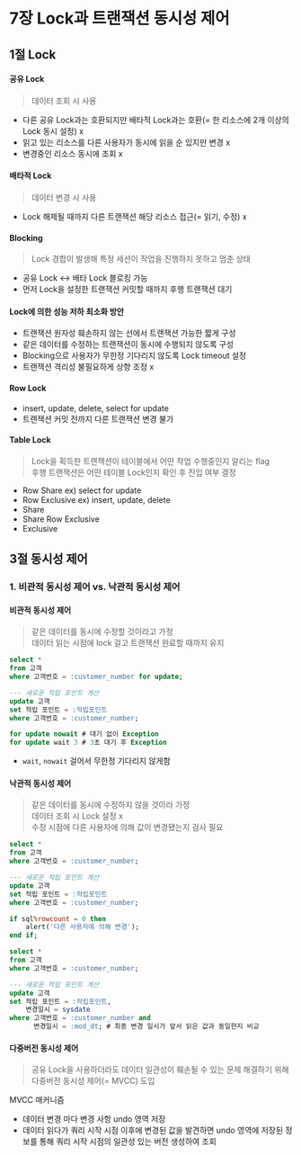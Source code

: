 # 7장 Lock과 트랜잭션 동시성 제어

## 1절 Lock

#### 공유 Lock

> 데이터 조회 시 사용

- 다른 공유 Lock과는 호환되지만 배타적 Lock과는 호환(= 한 리소스에 2개 이상의 Lock 동시 설정) x
- 읽고 있는 리소스를 다른 사용자가 동시에 읽을 순 있지만 변경 x
- 변경중인 리소스 동시에 조회 x

#### 배타적 Lock

> 데이터 변경 시 사용

- Lock 해제될 때까지 다른 트랜잭션 해당 리소스 접근(= 읽기, 수정) x

#### Blocking

> Lock 경합이 발생해 특정 세션이 작업을 진행하지 못하고 멈춘 상태

- 공유 Lock &harr; 배타 Lock 블로킹 가능
- 먼저 Lock을 설정한 트랜잭션 커밋할 때까지 후행 트랜잭션 대기

#### Lock에 의한 성능 저하 최소화 방안

- 트랜잭션 원자성 훼손하지 않는 선에서 트랜잭션 가능한 짧게 구성
- 같은 데이터를 수정하는 트랜잭션이 동시에 수행되지 않도록 구성
- Blocking으로 사용자가 무한정 기다리지 않도록 Lock timeout 설정
- 트랜잭션 격리성 불필요하게 상향 조정 x

#### Row Lock

- insert, update, delete, select for update
- 트랜잭션 커밋 전까지 다른 트랜잭션 변경 불가

#### Table Lock

> Lock을 획득한 트랜잭션이 테이블에서 어떤 작업 수행중인지 알리는 flag<br>
> 후행 트랜잭션은 어떤 테이블 Lock인지 확인 후 진입 여부 결정

- Row Share ex) select for update
- Row Exclusive ex) insert, update, delete
- Share
- Share Row Exclusive
- Exclusive

## 3절 동시성 제어

### 1. 비관적 동시성 제어 vs. 낙관적 동시성 제어

#### 비관적 동시성 제어

> 같은 데이터를 동시에 수정할 것이라고 가정<br>
> 데이터 읽는 시점에 lock 걸고 트랜잭션 완료할 때까지 유지

```sql
select *
from 고객
where 고객번호 = :customer_number for update;

--- 새로운 적립 포인트 계산
update 고객
set 적립 포인트 = :적립포인트
where 고객번호 = :customer_number;
```

```sql
for update nowait # 대기 없이 Exception
for update wait 3 # 3초 대기 후 Exception
```

- `wait`, `nowait` 걸어서 무한정 기다리지 않게함

#### 낙관적 동시성 제어

> 같은 데이터를 동시에 수정하지 않을 것이라 가정<br>
> 데이터 조회 시 Lock 설정 x<br>
> 수정 시점에 다른 사용자에 의해 값이 변경됐는지 검사 필요

```sql
select *
from 고객
where 고객번호 = :customer_number;

--- 새로운 적립 포인트 계산
update 고객
set 적립 포인트 = :적립포인트
where 고객번호 = :customer_number;

if sql%rowcount = 0 then
    alert('다른 사용자에 의해 변경');
end if;
```

```sql
select *
from 고객
where 고객번호 = :customer_number;

--- 새로운 적립 포인트 계산
update 고객
set 적립 포인트 = :적립포인트,
    변경일시 = sysdate
where 고객번호 = :customer_number and
      변경일시 = :mod_dt; # 최종 변경 일시가 앞서 읽은 값과 동일한지 비교
```

#### 다중버전 동시성 제어

> 공유 Lock을 사용하더라도 데이터 일관성이 훼손될 수 있는 문제 해결하기 위해 다중버전 동시성 제어(= MVCC) 도입

MVCC 매커니즘
- 데이터 변경 마다 변경 사항 undo 영역 저장
- 데이터 읽다가 쿼리 시작 시점 이후에 변경된 값을 발견하면 undo 영역에 저장된 정보를 통해 쿼리 시작 시점의 일관성 있는 버전 생성하여 조회